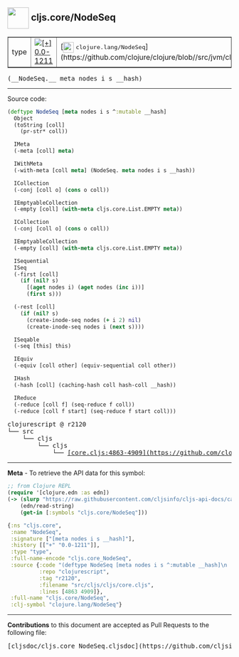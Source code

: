 ## <img width="48px" valign="middle" src="http://i.imgur.com/Hi20huC.png"> cljs.core/NodeSeq

 <table border="1">
<tr>

<td>type</td>
<td><a href="https://github.com/cljsinfo/cljs-api-docs/tree/0.0-1211"><img valign="middle" alt="[+] 0.0-1211" src="https://img.shields.io/badge/+-0.0--1211-lightgrey.svg"></a> </td>
<td>
[<img height="24px" valign="middle" src="http://i.imgur.com/1GjPKvB.png"> <samp>clojure.lang/NodeSeq</samp>](https://github.com/clojure/clojure/blob//src/jvm/clojure/lang/PersistentHashMap.java)
</td>
</tr>
</table>

 <samp>
(__NodeSeq.__ meta nodes i s __hash)<br>
</samp>

---





Source code:

```clj
(deftype NodeSeq [meta nodes i s ^:mutable __hash]
  Object
  (toString [coll]
    (pr-str* coll))

  IMeta
  (-meta [coll] meta)

  IWithMeta
  (-with-meta [coll meta] (NodeSeq. meta nodes i s __hash))

  ICollection
  (-conj [coll o] (cons o coll))

  IEmptyableCollection
  (-empty [coll] (with-meta cljs.core.List.EMPTY meta))

  ICollection
  (-conj [coll o] (cons o coll))

  IEmptyableCollection
  (-empty [coll] (with-meta cljs.core.List.EMPTY meta))

  ISequential
  ISeq
  (-first [coll]
    (if (nil? s)
      [(aget nodes i) (aget nodes (inc i))]
      (first s)))

  (-rest [coll]
    (if (nil? s)
      (create-inode-seq nodes (+ i 2) nil)
      (create-inode-seq nodes i (next s))))

  ISeqable
  (-seq [this] this)

  IEquiv
  (-equiv [coll other] (equiv-sequential coll other))

  IHash
  (-hash [coll] (caching-hash coll hash-coll __hash))

  IReduce
  (-reduce [coll f] (seq-reduce f coll))
  (-reduce [coll f start] (seq-reduce f start coll)))
```

 <pre>
clojurescript @ r2120
└── src
    └── cljs
        └── cljs
            └── <ins>[core.cljs:4863-4909](https://github.com/clojure/clojurescript/blob/r2120/src/cljs/cljs/core.cljs#L4863-L4909)</ins>
</pre>


---

__Meta__ - To retrieve the API data for this symbol:

```clj
;; from Clojure REPL
(require '[clojure.edn :as edn])
(-> (slurp "https://raw.githubusercontent.com/cljsinfo/cljs-api-docs/catalog/cljs-api.edn")
    (edn/read-string)
    (get-in [:symbols "cljs.core/NodeSeq"]))
```

```clj
{:ns "cljs.core",
 :name "NodeSeq",
 :signature ["[meta nodes i s __hash]"],
 :history [["+" "0.0-1211"]],
 :type "type",
 :full-name-encode "cljs.core_NodeSeq",
 :source {:code "(deftype NodeSeq [meta nodes i s ^:mutable __hash]\n  Object\n  (toString [coll]\n    (pr-str* coll))\n\n  IMeta\n  (-meta [coll] meta)\n\n  IWithMeta\n  (-with-meta [coll meta] (NodeSeq. meta nodes i s __hash))\n\n  ICollection\n  (-conj [coll o] (cons o coll))\n\n  IEmptyableCollection\n  (-empty [coll] (with-meta cljs.core.List.EMPTY meta))\n\n  ICollection\n  (-conj [coll o] (cons o coll))\n\n  IEmptyableCollection\n  (-empty [coll] (with-meta cljs.core.List.EMPTY meta))\n\n  ISequential\n  ISeq\n  (-first [coll]\n    (if (nil? s)\n      [(aget nodes i) (aget nodes (inc i))]\n      (first s)))\n\n  (-rest [coll]\n    (if (nil? s)\n      (create-inode-seq nodes (+ i 2) nil)\n      (create-inode-seq nodes i (next s))))\n\n  ISeqable\n  (-seq [this] this)\n\n  IEquiv\n  (-equiv [coll other] (equiv-sequential coll other))\n\n  IHash\n  (-hash [coll] (caching-hash coll hash-coll __hash))\n\n  IReduce\n  (-reduce [coll f] (seq-reduce f coll))\n  (-reduce [coll f start] (seq-reduce f start coll)))",
          :repo "clojurescript",
          :tag "r2120",
          :filename "src/cljs/cljs/core.cljs",
          :lines [4863 4909]},
 :full-name "cljs.core/NodeSeq",
 :clj-symbol "clojure.lang/NodeSeq"}

```

---

__Contributions__ to this document are accepted as Pull Requests to the following file:

 <pre>
[cljsdoc/cljs.core_NodeSeq.cljsdoc](https://github.com/cljsinfo/cljs-api-docs/blob/master/cljsdoc/cljs.core_NodeSeq.cljsdoc)
</pre>

